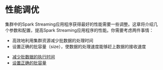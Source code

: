 # 性能调优

集群中的Spark Streaming应用程序获得最好的性能需要一些调整。这章将介绍几个参数和配置，提高Spark Streaming应用程序的性能。你需要考虑两件事情：

- 高效地利用集群资源减少批数据的处理时间
- 设置正确的批容量（size），使数据的处理速度能够赶上数据的接收速度

* [减少批数据的执行时间](reducing-processing-time.md)
* [设置正确的批容量](setting-right-batch-size.md)